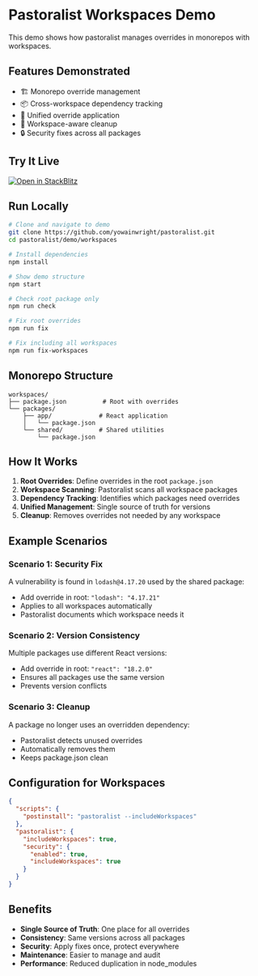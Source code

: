 # Pastoralist Workspaces Demo

This demo shows how pastoralist manages overrides in monorepos with workspaces.

## Features Demonstrated

- 🏗️ Monorepo override management
- 📦 Cross-workspace dependency tracking
- 🔄 Unified override application
- 🧹 Workspace-aware cleanup
- 🔒 Security fixes across all packages

## Try It Live

[![Open in StackBlitz](https://developer.stackblitz.com/img/open_in_stackblitz.svg)](https://stackblitz.com/github/yowainwright/pastoralist/tree/main/demo/workspaces)

## Run Locally

```bash
# Clone and navigate to demo
git clone https://github.com/yowainwright/pastoralist.git
cd pastoralist/demo/workspaces

# Install dependencies
npm install

# Show demo structure
npm start

# Check root package only
npm run check

# Fix root overrides
npm run fix

# Fix including all workspaces
npm run fix-workspaces
```

## Monorepo Structure

```
workspaces/
├── package.json          # Root with overrides
└── packages/
    ├── app/             # React application
    │   └── package.json
    └── shared/          # Shared utilities
        └── package.json
```

## How It Works

1. **Root Overrides**: Define overrides in the root `package.json`
2. **Workspace Scanning**: Pastoralist scans all workspace packages
3. **Dependency Tracking**: Identifies which packages need overrides
4. **Unified Management**: Single source of truth for versions
5. **Cleanup**: Removes overrides not needed by any workspace

## Example Scenarios

### Scenario 1: Security Fix
A vulnerability is found in `lodash@4.17.20` used by the shared package:
- Add override in root: `"lodash": "4.17.21"`
- Applies to all workspaces automatically
- Pastoralist documents which workspace needs it

### Scenario 2: Version Consistency
Multiple packages use different React versions:
- Add override in root: `"react": "18.2.0"`
- Ensures all packages use the same version
- Prevents version conflicts

### Scenario 3: Cleanup
A package no longer uses an overridden dependency:
- Pastoralist detects unused overrides
- Automatically removes them
- Keeps package.json clean

## Configuration for Workspaces

```json
{
  "scripts": {
    "postinstall": "pastoralist --includeWorkspaces"
  },
  "pastoralist": {
    "includeWorkspaces": true,
    "security": {
      "enabled": true,
      "includeWorkspaces": true
    }
  }
}
```

## Benefits

- **Single Source of Truth**: One place for all overrides
- **Consistency**: Same versions across all packages
- **Security**: Apply fixes once, protect everywhere
- **Maintenance**: Easier to manage and audit
- **Performance**: Reduced duplication in node_modules